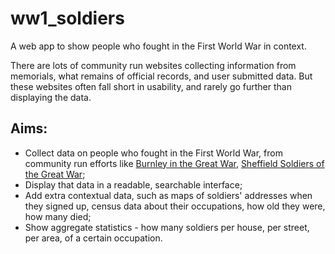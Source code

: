 # ww1_soldiers

A web app to show people who fought in the First World War in context. 

There are lots of community run websites collecting information from memorials, what remains of official records, and user submitted data. But these websites often fall short in usability, and rarely go further than displaying the data.

## Aims:
- Collect data on people who fought in the First World War, from community run efforts like [Burnley in the Great War](http://burnleyinthegreatwar.info/), [Sheffield Soldiers of the Great War](https://www.sheffieldsoldierww1.co.uk/Home.html);
- Display that data in a readable, searchable interface;
- Add extra contextual data, such as maps of soldiers' addresses when they signed up, census data about their occupations, how old they were, how many died;
- Show aggregate statistics - how many soldiers per house, per street, per area, of a certain occupation.

